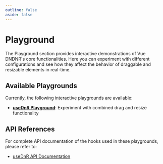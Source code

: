 ```yaml
---
outline: false
aside: false
---
```


# Playground

The Playground section provides interactive demonstrations of Vue DNDNR's core functionalities. Here you can experiment with different configurations and see how they affect the behavior of draggable and resizable elements in real-time.

## Available Playgrounds

Currently, the following interactive playgrounds are available:

- [**useDnR Playground**](/playground/use-dnr): Experiment with combined drag and resize functionality

## API References

For complete API documentation of the hooks used in these playgrounds, please refer to:

- [useDnR API Documentation](/api/use-dnr)
